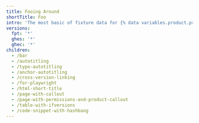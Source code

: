 ```yaml
---
title: Fooing Around
shortTitle: Foo
intro: 'The most basic of fixture data for {% data variables.product.product_name %}'
versions:
  fpt: '*'
  ghes: '*'
  ghec: '*'
children:
  - /bar
  - /autotitling
  - /typo-autotitling
  - /anchor-autotitling
  - /cross-version-linking
  - /for-playwright
  - /html-short-title
  - /page-with-callout
  - /page-with-permissions-and-product-callout
  - /table-with-ifversions
  - /code-snippet-with-hashbang
---
```

